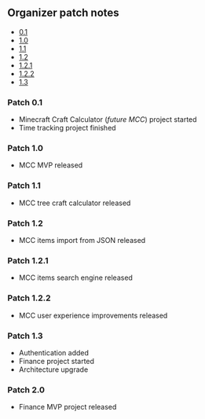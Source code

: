 
## Organizer patch notes

* [0.1](#patch-01)
* [1.0](#patch-10)
* [1.1](#patch-11)
* [1.2](#patch-12)
* [1.2.1](#patch-121)
* [1.2.2](#patch-122)
* [1.3](#patch-13)


### Patch 0.1
- Minecraft Craft Calculator (*future MCC*) project started
- Time tracking project finished

### Patch 1.0
- MCC MVP released

### Patch 1.1
- MCC tree craft calculator released

### Patch 1.2
- MCC items import from JSON released

### Patch 1.2.1
- MCC items search engine released

### Patch 1.2.2
- MCC user experience improvements released

### Patch 1.3
- Authentication added
- Finance project started
- Architecture upgrade

### Patch 2.0
- Finance MVP project released
